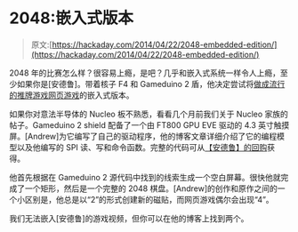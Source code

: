 # 2048:嵌入式版本

> 原文:[https://hackaday.com/2014/04/22/2048-embedded-edition/](https://hackaday.com/2014/04/22/2048-embedded-edition/)

2048 年的比赛怎么样？很容易上瘾，是吧？几乎和嵌入式系统一样令人上瘾，至少如果你是[安德鲁]。带着核子 F4 和 Gameduino 2 盾，他决定尝试将[做成流行的推牌游戏网页游戏](http://www.theresistornetwork.com/2014/04/2048-embedded.html)的嵌入式版本。

如果你对意法半导体的 Nucleo 板不熟悉，看看几个月前我们关于 Nucleo 家族的帖子。Gameduino 2 shield 配备了一个由 FT800 GPU EVE 驱动的 4.3 英寸触摸屏。[Andrew]为它编写了自己的驱动程序，他的博客文章详细介绍了它的编程模型以及他编写的 SPI 读、写和命令函数。完整的代码可从[【安德鲁】的回购](https://github.com/aarossig/u2048)获得。

他首先根据在 Gameduino 2 源代码中找到的线索生成一个空白屏幕。很快他就完成了一个矩形，然后是一个完整的 2048 棋盘。[Andrew]的创作和原作之间的一个小区别是，他总是以“2”的形式创建新的磁贴，而网页游戏偶尔会出现“4”。

我们无法嵌入[安德鲁]的游戏视频，但你可以在他的博客上找到两个。